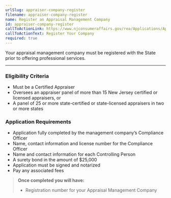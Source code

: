 ```yaml
---
urlSlug: appraiser-company-register
filename: appraiser-company-register
name: Register an Appraisal Management Company
id: appraiser-company-register
callToActionLink: https://www.njconsumeraffairs.gov/rea/Applications/Application-for-Registration-as-an-Appraisal-Management-Company.pdf
callToActionText: Register Your Company
required: true
---
```

Your appraisal management company must be registered with the State prior to offering professional services.

---
### Eligibility Criteria
- Must be a Certified Appraiser
- Oversees an appraiser panel of more than 15 New Jersey certified or licensed appraisers, or 
- A panel of 25 or more state-certified or state-licensed appraisers in two or more states

### Application Requirements
- Application fully completed by the management company’s Compliance Officer
- Name, contact information and license number for the Compliance Officer
- Name and contact information for each Controlling Person
- A surety bond in the amount of $25,000
- Application must be signed and notarized
- Pay any associated fees

>**Once completed you will have:**
>- Registration number for your Appraisal Management Company
